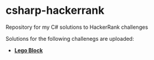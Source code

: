 # csharp-hackerrank
Repository for my C# solutions to HackerRank challenges

Solutions for the following challenegs are uploaded:

- [**Lego Block**](https://www.hackerrank.com/challenges/one-week-preparation-kit-lego-blocks/problem)
